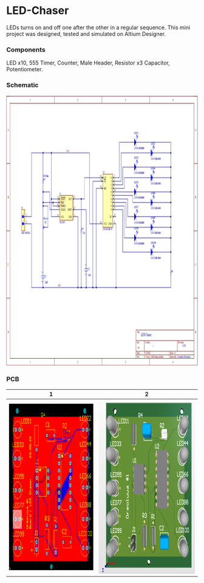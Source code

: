 # LED-Chaser
LEDs turns on and off one after the other in a regular sequence.
This mini project was designed, tested and simulated on Altium Designer.
### Components 
LED x10, 
555 Timer,
Counter,
Male Header,
Resistor x3
Capacitor,
Potentiometer.

### Schematic 
<img src="Images/schma.png" width =1276 height= 712>


### PCB
| 1 | 2| 
|--------------|-----------|
|<img src="Images/PCB.png" width =428 height= 438> |<img src="Images/LED chaser PCB.png" width =492 height= 458> |
